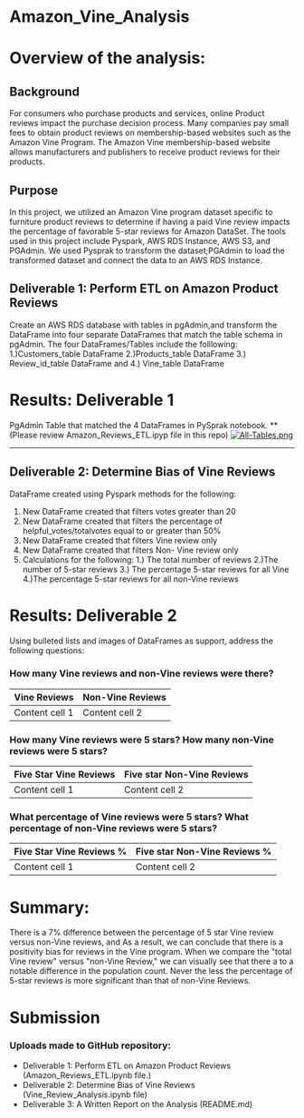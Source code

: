# Amazon_Vine_Analysis


# Overview of the analysis: 
## Background 
For consumers who purchase products and services, online Product reviews impact the purchase decision process. Many companies pay small fees to obtain product reviews on membership-based websites such as the Amazon Vine Program. The Amazon Vine membership-based website allows manufacturers and publishers to receive product reviews for their products. 

## Purpose  
In this project, we utilized an Amazon Vine program dataset specific to furniture product reviews to determine if having a paid Vine review impacts the percentage of favorable 5-star reviews for Amazon DataSet. The tools used in this project include Pyspark, AWS RDS Instance, AWS S3, and PGAdmin. We used Pysprak to transform the dataset;PGAdmin to load the transformed dataset and connect the data to an AWS RDS Instance. 
 
 ##  Deliverable 1: Perform ETL on Amazon Product Reviews
Create an AWS RDS database with tables in pgAdmin,and transform the DataFrame into four separate DataFrames that match the table schema in pgAdmin. The four DataFrames/Tables include the folllowing:  1.)Customers_table DataFrame 2.)Products_table DataFrame 3.) Review_id_table DataFrame and 4.) Vine_table DataFrame 


# Results: Deliverable 1 

PgAdmin Table that matched the 4 DataFrames in PySprak notebook. 
**(Please review Amazon_Reviews_ETL.ipyp file in this repo)
[![All-Tables.png](https://i.postimg.cc/52s6nNVp/All-Tables.png)](https://postimg.cc/DSbvzhmb)



<hr> </hr> 

## Deliverable 2: Determine Bias of Vine Reviews
DataFrame created using Pyspark methods for the following: 

1. New DataFrame created that filters votes greater than 20 
2. New DataFrame created that filters the percentage of helpful_votes/totalvotes equal to or greater than 50%
3. New DataFrame created that filters Vine review only 
4. New DataFrame created that filters Non- Vine review only
6. Calculations for the following: 1.) The total number of reviews 2.)The number of 5-star reviews 3.) The percentage 5-star reviews for all Vine 4.)The percentage 5-star reviews for all non-Vine reviews 

# Results: Deliverable 2 
Using bulleted lists and images of DataFrames as support, address the following questions:

### How many Vine reviews and non-Vine reviews were there?
Vine Reviews | Non-Vine Reviews
------------ | -------------
Content cell 1 | Content cell 2

### How many Vine reviews were 5 stars? How many non-Vine reviews were 5 stars?
Five Star Vine Reviews | Five star Non-Vine Reviews
------------ | -------------
Content cell 1 | Content cell 2

### What percentage of Vine reviews were 5 stars? What percentage of non-Vine reviews were 5 stars?
Five Star Vine Reviews % | Five star Non-Vine Reviews %
------------ | -------------
Content cell 1 | Content cell 2

# Summary: 
There is a 7% difference between the percentage of 5 star Vine review versus non-Vine reviews, and As a result, we can conclude that there is a positivity bias for reviews in the Vine program. When we compare the "total Vine review" versus "non-Vine Review," we can visually see that there a to a notable difference in the population count. 
Never the less the percentage of 5-star reviews is more significant than that of non-Vine Reviews. 
 




# Submission
### Uploads made to GitHub repository:
- Deliverable 1: Perform ETL on Amazon Product Reviews (Amazon_Reviews_ETL.ipynb file.)
- Deliverable 2: Determine Bias of Vine Reviews (Vine_Review_Analysis.ipynb file)
- Deliverable 3: A Written Report on the Analysis (README.md)


